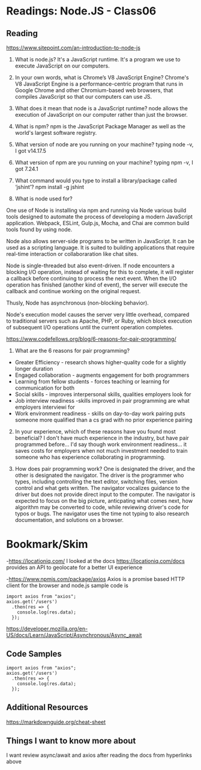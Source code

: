 # Readings: Node.JS - Class06

## Reading

https://www.sitepoint.com/an-introduction-to-node-js

1. What is node.js?
It's a JavaScript runtime. It's a program we use to execute JavaScript on our computers.

2. In your own words, what is Chrome’s V8 JavaScript Engine?
Chrome's V8 JavaScript Engine is a performance-centric program that runs in Google Chrome and other Chromium-based web browsers, that compiles JavaScript so that our computers can use JS.

3. What does it mean that node is a JavaScript runtime?
node allows the execution of JavaScript on our computer rather than just the browser.

4. What is npm?
npm is the JavaScript Package Manager as well as the world's largest software registry.

5. What version of node are you running on your machine?
typing node -v, I got v14.17.5

6. What version of npm are you running on your machine?
typing npm -v, I got 7.24.1

7. What command would you type to install a library/package called ‘jshint’?
npm install -g jshint

8. What is node used for?

 One use of Node is installing via npm and running via Node various build tools designed to automate the process of developing a modern JavaScript application.  Webpack, ESLint, Gulp.js, Mocha, and Chai are common build tools found by using node.

 Node also allows server-side programs to be written in JavaScript. It can be used as a scripting language.  It is suited to building applications that require real-time interaction or collaboraration like chat sites.

 Node is single-threaded but also event-driven. If node encounters a blocking I/O operation, instead of waiting for this to complete, it will register a callback before continuing to process the next event.  When the I/O operation has finished (another kind of event), the server will execute the callback and continue working on the original request.

 Thusly, Node has asynchronous (non-blocking behavior).

 Node's execution model causes the server very little overhead, compared to traditional servers such as Apache, PHP, or Ruby, which block execution of subsequent I/O operations until the current operation completes.


https://www.codefellows.org/blog/6-reasons-for-pair-programming/
1. What are the 6 reasons for pair programming?

- Greater Efficiency - research shows higher-quality code for a slightly longer duration
- Engaged collaboration - augments engagement for both programmers
- Learning from fellow students - forces teaching or learning for communication for both
- Social skills - improves interpersonal skills, qualities employers look for
- Job interview readiness -skills improved in pair programming are what employers interviewi for
- Work environment readiness - skills on day-to-day work pairing puts someone more qualified than a cs grad with no prior experience pairing

2. In your experience, which of these reasons have you found most beneficial?
I don't have much experience in the industry, but have pair programmed before... I'd say though work environment readiness... it saves costs for employers when not much investment needed to train someone who has experience collaborating in programming.

3. How does pair programming work?
One is designated the driver, and the other is designated the navigator.  The driver is the programmer who types, including controlling the text editor, switching files, version control and what gets written.
The navigator vocalizes guidance to the driver but does not provide direct input to the computer.  The navigator is expected to focus on the big picture, anticpating what comes next, how algorithm may be converted to code, while reviewing driver's code for typos or bugs. The navigator uses the time not typing to also research documentation, and solutions on a browser.


# Bookmark/Skim
-https://locationiq.com/
I looked at the docs https://locationiq.com/docs
provides an API to geolocate for a better UI experience

-https://www.npmjs.com/package/axios
Axios is a promise based HTTP client for the browser and node.js
sample code is
```
import axios from "axios";
axios.get('/users')
  .then(res => {
    console.log(res.data);
  });
```

https://developer.mozilla.org/en-US/docs/Learn/JavaScript/Asynchronous/Async_await


## Code Samples
```
import axios from "axios";
axios.get('/users')
  .then(res => {
    console.log(res.data);
  });
```

## Additional Resources
https://markdownguide.org/cheat-sheet


## Things I want to know more about
I want review async/await and axios after reading the docs from hyperlinks above